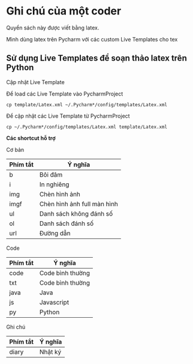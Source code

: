 # Ghi chú của một coder

Quyển sách này được viết bằng latex.

Mình dùng latex trên Pycharm với các custom Live Templates cho tex

## Sử dụng Live Templates để soạn thảo latex trên Python

Cập nhật Live Template

Để load các Live Template vào PycharmProject

```
cp template/Latex.xml ~/.Pycharm*/config/templates/Latex.xml
```

Để cập nhật các Live Template từ PycharmProject

```
cp ~/.Pycharm*/config/templates/Latex.xml template/Latex.xml
```

**Các shortcut hỗ trợ**

Cơ bản

| Phím tắt | Ý nghĩa       |
|----------|---------------|
| b        | Bôi đâm       |
| i        | In nghiêng    |
| img      | Chèn hình ảnh |
| imgf      | Chèn hình ảnh full màn hình|
| ul       | Danh sách không đánh số    |
| ol       | Danh sách đánh số    |
| url       | Đường dẫn    |


Code

| Phím tắt | Ý nghĩa       |
|----------|---------------|
| code     | Code bình thường |
| txt     | Code bình thường |
| java    | Java |
| js      | Javascript |
| py      | Python |



Ghi chú

| Phím tắt | Ý nghĩa       |
|----------|---------------|
| diary    | Nhật ký       |